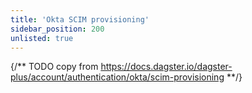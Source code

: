 ```yaml
---
title: 'Okta SCIM provisioning'
sidebar_position: 200
unlisted: true
---
```


{/** TODO copy from https://docs.dagster.io/dagster-plus/account/authentication/okta/scim-provisioning **/}

